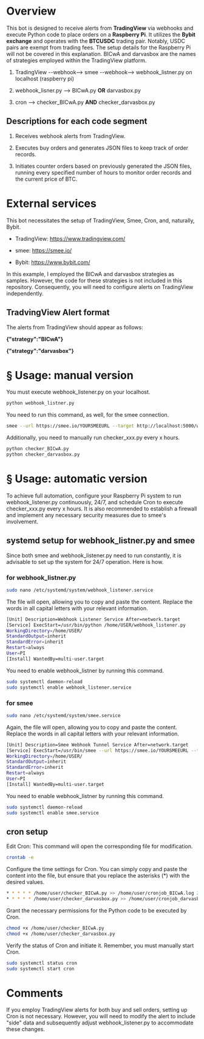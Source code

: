 # Overview
This bot is designed to receive alerts from **TradingView** via webhooks and execute Python code to place orders on a **Raspberry Pi**. It utilizes the **Bybit exchange** and operates with the **BTCUSDC** trading pair. Notably, USDC pairs are exempt from trading fees. The setup details for the Raspberry Pi will not be covered in this explanation. BICwA and darvasbox are the names of strategies employed within the TradingView platform.

1. TradingView --webhook--> smee --webhook--> webhook_listner.py on localhost (raspberry pi)

2. webhook_lisner.py --> BICwA.py **OR** darvasbox.py

3. cron --> checker_BICwA.py **AND** checker_darvasbox.py

## Descriptions for each code segment
1. Receives webhook alerts from TradingView.

2. Executes buy orders and generates JSON files to keep track of order records.

3. Initiates counter orders based on previously generated the JSON files, running every specified number of hours to monitor order records and the current price of BTC.

# External services
This bot necessitates the setup of TradingView, Smee, Cron, and, naturally, Bybit.

- TradingView: https://www.tradingview.com/

- smee: https://smee.io/

- Bybit: https://www.bybit.com/

In this example, I employed the BICwA and darvasbox strategies as samples. However, the code for these strategies is not included in this repository. Consequently, you will need to configure alerts on TradingView independently.

## TradvingView Alert format
The alerts from TradingView should appear as follows:

**{"strategy":"BICwA"}**

**{"strategy":"darvasbox"}**

# § Usage: manual version 
You must execute webhook_listener.py on your localhost.

```bash
python webhook_listner.py
```

You need to run this command, as well, for the smee connection.

```bash
smee --url https://smee.io/YOURSMEEURL --target http://localhost:5000/webhook
```

Additionally, you need to manually run checker_xxx.py every x hours.

```bash
python checker_BICwA.py
python checker_darvasbox.py
```

# § Usage: automatic version
To achieve full automation, configure your Raspberry Pi system to run webhook_listener.py continuously, 24/7, and schedule Cron to execute checker_xxx.py every x hours. It is also recommended to establish a firewall and implement any necessary security measures due to smee's involvement.

## systemd setup for webhook_listner.py and smee
Since both smee and webhook_listener.py need to run constantly, it is advisable to set up the system for 24/7 operation. Here is how.

### for webhook_listner.py
```bash
sudo nano /etc/systemd/system/webhook_listener.service
```
The file will open, allowing you to copy and paste the content. Replace the words in all capital letters with your relevant information.

```bash
[Unit] Description=Webhook Listener Service After=network.target
[Service] ExecStart=/usr/bin/python /home/USER/webhook_listener.py 
WorkingDirectory=/home/USER/ 
StandardOutput=inherit 
StandardError=inherit 
Restart=always 
User=PI
[Install] WantedBy=multi-user.target
```
You need to enable webhook_listner by running this command.
```bash
sudo systemctl daemon-reload
sudo systemctl enable webhook_listener.service
```
### for smee
```bash
sudo nano /etc/systemd/system/smee.service
```
Again, the file will open, allowing you to copy and paste the content. Replace the words in all capital letters with your relevant information.

```bash
[Unit] Description=Smee Webhook Tunnel Service After=network.target
[Service] ExecStart=/usr/bin/smee --url https://smee.io/YOURSMEEURL --target http://localhost:5000/webhook 
WorkingDirectory=/home/USER/ 
StandardOutput=inherit 
StandardError=inherit 
Restart=always 
User=PI
[Install] WantedBy=multi-user.target
```

You need to enable webhook_listner by running this command.
```bash
sudo systemctl daemon-reload
sudo systemctl enable smee.service
```

## cron setup
Edit Cron: This command will open the corresponding file for modification.

```bash
crontab -e
```
Configure the time settings for Cron. You can simply copy and paste the content into the file, but ensure that you replace the asterisks (*) with the desired values.

```bash
* * * * * /home/user/checker_BICwA.py >> /home/user/cronjob_BICwA.log 2>&1
* * * * * /home/user/checker_darvasbox.py >> /home/user/cronjob_darvasbox.log 2>&1
```

Grant the necessary permissions for the Python code to be executed by Cron.
```bash
chmod +x /home/user/checker_BICwA.py
chmod +x /home/user/checker_darvasbox.py
```

Verify the status of Cron and initiate it. Remember, you must manually start Cron.
```bash
sudo systemctl status cron
sudo systemctl start cron
```

# Comments
If you employ TradingView alerts for both buy and sell orders, setting up Cron is not necessary. However, you will need to modify the alert to include "side" data and subsequently adjust webhook_listener.py to accommodate these changes.
